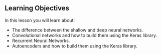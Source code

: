 ## Learning Objectives
In this lesson you will learn about:

+ The difference between the shallow and deep neural networks.
+ Convolutional networks and how to build them using the Keras library.
+ Recurrent Neural Networks.
+ Autoencoders and how to build them using the Keras library.